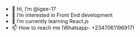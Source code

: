 - 👋 Hi, I’m @igee-17
- 👀 I’m interested in Front End development
- 🌱 I’m currently learning React.js
- 📫 How to reach me (Whatsapp- +2347061196917)
